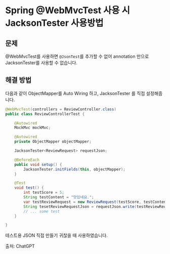 # Spring @WebMvcTest 사용 시 JacksonTester 사용방법

## 문제

@WebMvcTest를 사용하면 `@JsonTest`를 추가할 수 없어 annotation 만으로 JacksonTester를 사용할 수 없습니다.

## 해결 방법

다음과 같이 ObjectMapper를 Auto Wiring 하고, JacksonTester 를 직접 설정해줍니다.

```java
@WebMvcTest(controllers = ReviewController.class)
public class ReviewControllerTest {

    @Autowired
    MockMvc mockMvc;

    @Autowired
    private ObjectMapper objectMapper;

    JacksonTester<ReviewRequest> requestJson;

    @BeforeEach
    public void setup() {
        JacksonTester.initFields(this, objectMapper);
    }

    @Test
    void test() {
        int testScore = 5;
        String testContent = "맛있네요.";
        var testReviewRequest = new ReviewRequest(testScore, testContent);
        String tesetReviewRequestJson = requestJson.write(testReviewRequest).getJson();
        // ... some test
    }

}
```

테스트용 JSON 직접 만들기 귀찮을 때 사용하였습니다.

출처: ChatGPT